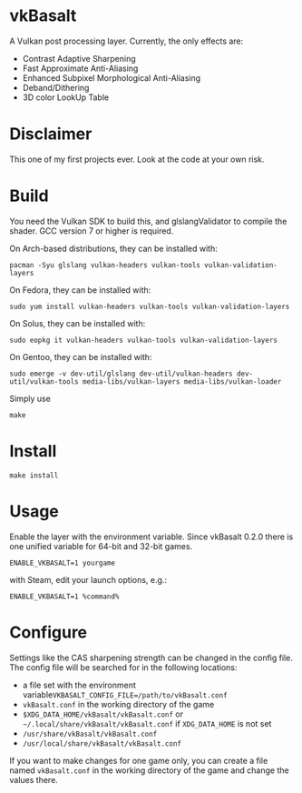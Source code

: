 # vkBasalt
A Vulkan post processing layer. Currently, the only effects are:
- Contrast Adaptive Sharpening 
- Fast Approximate Anti-Aliasing
- Enhanced Subpixel Morphological Anti-Aliasing
- Deband/Dithering
- 3D color LookUp Table

# Disclaimer
This one of my first projects ever. Look at the code at your own risk.

# Build
You need the Vulkan SDK to build this, and glslangValidator to compile the shader. GCC version 7 or higher is required.

On Arch-based distributions, they can be installed with:
```
pacman -Syu glslang vulkan-headers vulkan-tools vulkan-validation-layers
```

On Fedora, they can be installed with:
```
sudo yum install vulkan-headers vulkan-tools vulkan-validation-layers
```

On Solus, they can be installed with:
```
sudo eopkg it vulkan-headers vulkan-tools vulkan-validation-layers
```
On Gentoo, they can be installed with:
```
sudo emerge -v dev-util/glslang dev-util/vulkan-headers dev-util/vulkan-tools media-libs/vulkan-layers media-libs/vulkan-loader
```


Simply use
```
make
```
# Install
```
make install
```

# Usage
Enable the layer with the environment variable. Since vkBasalt 0.2.0 there is one unified variable for 64-bit and 32-bit games.

```
ENABLE_VKBASALT=1 yourgame
```

with Steam, edit your launch options, e.g.:
```
ENABLE_VKBASALT=1 %command% 
```

# Configure

Settings like the CAS sharpening strength can be changed in the config file.
The config file will be searched for in the following locations:
* a file set with the environment variable`VKBASALT_CONFIG_FILE=/path/to/vkBasalt.conf`
* `vkBasalt.conf` in the working directory of the game
* `$XDG_DATA_HOME/vkBasalt/vkBasalt.conf` or `~/.local/share/vkBasalt/vkBasalt.conf` if `XDG_DATA_HOME` is not set
* `/usr/share/vkBasalt/vkBasalt.conf`
* `/usr/local/share/vkBasalt/vkBasalt.conf`

If you want to make changes for one game only, you can create a file named `vkBasalt.conf` in the working directory of the game and change the values there.

